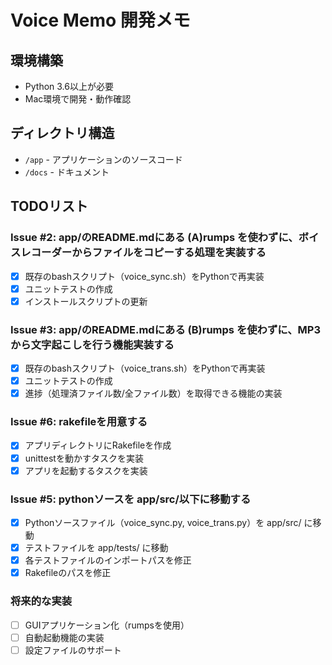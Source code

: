 # Voice Memo 開発メモ

## 環境構築

- Python 3.6以上が必要
- Mac環境で開発・動作確認

## ディレクトリ構造

- `/app` - アプリケーションのソースコード
- `/docs` - ドキュメント

## TODOリスト

### Issue #2: app/のREADME.mdにある (A)rumps を使わずに、ボイスレコーダーからファイルをコピーする処理を実装する

- [x] 既存のbashスクリプト（voice_sync.sh）をPythonで再実装
- [x] ユニットテストの作成
- [x] インストールスクリプトの更新

### Issue #3: app/のREADME.mdにある (B)rumps を使わずに、MP3 から文字起こしを行う機能実装する

- [x] 既存のbashスクリプト（voice_trans.sh）をPythonで再実装
- [x] ユニットテストの作成
- [x] 進捗（処理済ファイル数/全ファイル数）を取得できる機能の実装

### Issue #6: rakefileを用意する

- [x] アプリディレクトリにRakefileを作成
- [x] unittestを動かすタスクを実装
- [x] アプリを起動するタスクを実装

### Issue #5: pythonソースを app/src/以下に移動する

- [x] Pythonソースファイル（voice_sync.py, voice_trans.py）を app/src/ に移動
- [x] テストファイルを app/tests/ に移動
- [x] 各テストファイルのインポートパスを修正
- [x] Rakefileのパスを修正

### 将来的な実装

- [ ] GUIアプリケーション化（rumpsを使用）
- [ ] 自動起動機能の実装
- [ ] 設定ファイルのサポート
